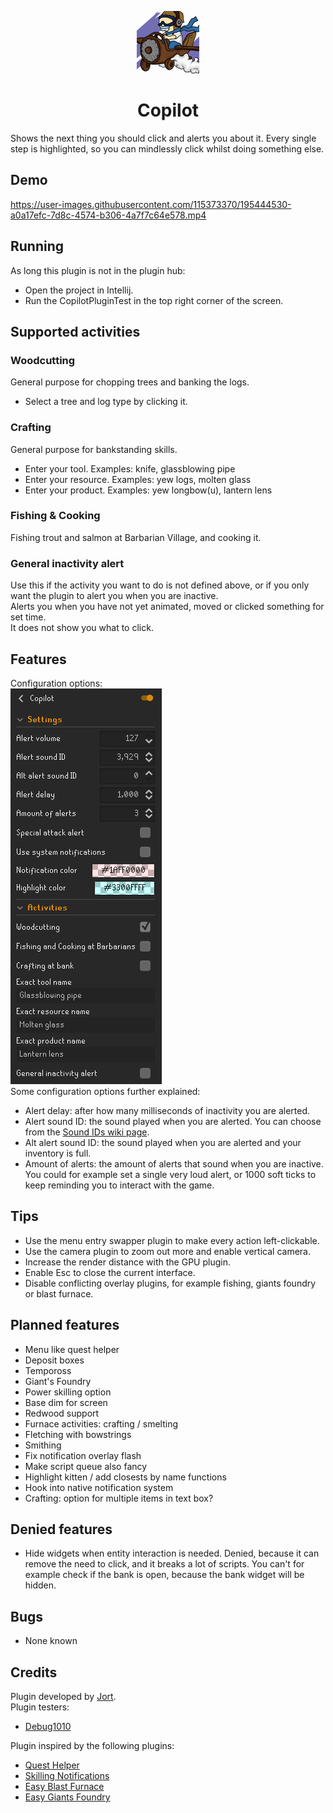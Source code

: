 <p align="center">
<img src="img/logo.png"><br>
<h1 align="center">Copilot</h1>
</p>

Shows the next thing you should click and alerts you about it.
Every single step is highlighted, so you can mindlessly click whilst doing something else.

## Demo

https://user-images.githubusercontent.com/115373370/195444530-a0a17efc-7d8c-4574-b306-4a7f7c64e578.mp4

## Running

As long this plugin is not in the plugin hub:

* Open the project in Intellij.
* Run the CopilotPluginTest in the top right corner of the screen.

## Supported activities

### Woodcutting

General purpose for chopping trees and banking the logs.

* Select a tree and log type by clicking it.

### Crafting

General purpose for bankstanding skills.

* Enter your tool. Examples: knife, glassblowing pipe
* Enter your resource. Examples: yew logs, molten glass
* Enter your product. Examples: yew longbow(u), lantern lens

### Fishing & Cooking

Fishing trout and salmon at Barbarian Village, and cooking it.

### General inactivity alert

Use this if the activity you want to do is not defined above, or if you only want the plugin to alert you when you are
inactive.  
Alerts you when you have not yet animated, moved or clicked something for set time.  
It does not show you what to click.

## Features

Configuration options:  
![Settings configuration](/img/settings.png "Copilot configuration options.")  
Some configuration options further explained:

* Alert delay: after how many milliseconds of inactivity you are alerted.
* Alert sound ID: the sound played when you are alerted.
  You can choose from the [Sound IDs wiki page](https://oldschool.runescape.wiki/w/List_of_in-game_sound_IDs).
* Alt alert sound ID: the sound played when you are alerted and your inventory is full.
* Amount of alerts: the amount of alerts that sound when you are inactive.
  You could for example set a single very loud alert, or 1000 soft ticks to keep reminding you to interact with the
  game.

## Tips

* Use the menu entry swapper plugin to make every action left-clickable.
* Use the camera plugin to zoom out more and enable vertical camera.
* Increase the render distance with the GPU plugin.
* Enable Esc to close the current interface.
* Disable conflicting overlay plugins, for example fishing, giants foundry or blast furnace.

## Planned features

* Menu like quest helper
* Deposit boxes
* Tempoross
* Giant's Foundry
* Power skilling option
* Base dim for screen
* Redwood support
* Furnace activities: crafting / smelting
* Fletching with bowstrings
* Smithing
* Fix notification overlay flash
* Make script queue also fancy
* Highlight kitten / add closests by name functions
* Hook into native notification system
* Crafting: option for multiple items in text box?

## Denied features

* Hide widgets when entity interaction is needed. Denied, because it can remove the need to click, and it breaks a lot
  of scripts. You can't for example
  check if the bank is open, because the bank widget will be hidden.

## Bugs

* None known

## Credits

Plugin developed by [Jort](https://jort.dev).  
Plugin testers:

* [Debug1010](https://linktr.ee/01)

Plugin inspired by the following plugins:

* [Quest Helper](https://github.com/Zoinkwiz/quest-helper)
* [Skilling Notifications](https://github.com/jodelahithit/runelite-plugins/tree/skilling-notifications)
* [Easy Blast Furnace](https://github.com/Toofifty/easy-blastfurnace)
* [Easy Giants Foundry](https://github.com/Toofifty/easy-giantsfoundry)
